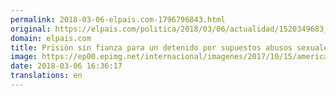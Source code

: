 ```yaml
---
permalink: 2018-03-06-elpais.com-1796796843.html
original: https://elpais.com/politica/2018/03/06/actualidad/1520349683_801269.html#?ref=rss&format=simple&link=link
domain: elpais.com
title: Prisión sin fianza para un detenido por supuestos abusos sexuales a diez niñas en Ceuta
image: https://ep00.epimg.net/internacional/imagenes/2017/10/15/america/1508025187_664039_1508032446_rrss_normal.jpg
date: 2018-03-06 16:36:17
translations: en
---
```


